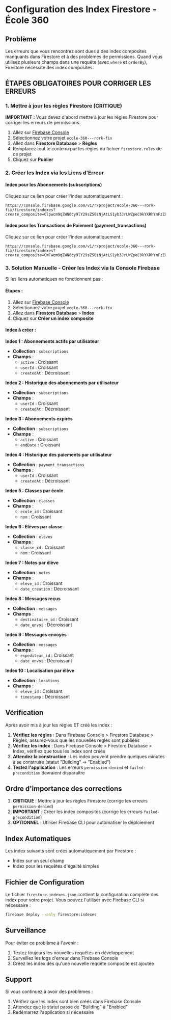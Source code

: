# Configuration des Index Firestore - École 360

## Problème
Les erreurs que vous rencontrez sont dues à des index composites manquants dans Firestore et à des problèmes de permissions. Quand vous utilisez plusieurs champs dans une requête (avec `where` et `orderBy`), Firestore nécessite des index composites.

## ÉTAPES OBLIGATOIRES POUR CORRIGER LES ERREURS

### 1. Mettre à jour les règles Firestore (CRITIQUE)

**IMPORTANT :** Vous devez d'abord mettre à jour les règles Firestore pour corriger les erreurs de permissions.

1. Allez sur [Firebase Console](https://console.firebase.google.com)
2. Sélectionnez votre projet `ecole-360---rork-fix`
3. Allez dans **Firestore Database** > **Règles**
4. Remplacez tout le contenu par les règles du fichier `firestore.rules` de ce projet
5. Cliquez sur **Publier**

### 2. Créer les Index via les Liens d'Erreur

#### Index pour les Abonnements (subscriptions)
Cliquez sur ce lien pour créer l'index automatiquement :
```
https://console.firebase.google.com/v1/r/project/ecole-360---rork-fix/firestore/indexes?create_composite=Clpwcm9qZWN0cy9lY29sZS0zNjAtLS1yb3JrLWZpeC9kYXRhYmFzZXMvKGRlZmF1bHQpL2NvbGxlY3Rpb25Hcm91cHMvc3Vic2NyaXB0aW9ucy9pbmRleGVzL18QARoKCgZhY3RpdmUQARoKCgZ1c2VySWQQARoNCgljcmVhdGVkQXQQAhoMCghfX25hbWVfXxAC
```

#### Index pour les Transactions de Paiement (payment_transactions)
Cliquez sur ce lien pour créer l'index automatiquement :
```
https://console.firebase.google.com/v1/r/project/ecole-360---rork-fix/firestore/indexes?create_composite=CmFwcm9qZWN0cy9lY29sZS0zNjAtLS1yb3JrLWZpeC9kYXRhYmFzZXMvKGRlZmF1bHQpL2NvbGxlY3Rpb25Hcm91cHMvcGF5bWVudF90cmFuc2FjdGlvbnMvaW5kZXhlcy9fEAEaCgoGdXNlcklkEAEaDQoJY3JlYXRlZEF0EAIaDAoIX19uYW1lX18QAg
```

### 3. Solution Manuelle - Créer les Index via la Console Firebase

Si les liens automatiques ne fonctionnent pas :

#### Étapes :
1. Allez sur [Firebase Console](https://console.firebase.google.com)
2. Sélectionnez votre projet `ecole-360---rork-fix`
3. Allez dans **Firestore Database** > **Index**
4. Cliquez sur **Créer un index composite**

#### Index à créer :

**Index 1 : Abonnements actifs par utilisateur**
- **Collection** : `subscriptions`
- **Champs** :
  - `active` : Croissant
  - `userId` : Croissant  
  - `createdAt` : Décroissant

**Index 2 : Historique des abonnements par utilisateur**
- **Collection** : `subscriptions`
- **Champs** :
  - `userId` : Croissant
  - `createdAt` : Décroissant

**Index 3 : Abonnements expirés**
- **Collection** : `subscriptions`
- **Champs** :
  - `active` : Croissant
  - `endDate` : Croissant

**Index 4 : Historique des paiements par utilisateur**
- **Collection** : `payment_transactions`
- **Champs** :
  - `userId` : Croissant
  - `createdAt` : Décroissant

**Index 5 : Classes par école**
- **Collection** : `classes`
- **Champs** :
  - `ecole_id` : Croissant
  - `nom` : Croissant

**Index 6 : Élèves par classe**
- **Collection** : `eleves`
- **Champs** :
  - `classe_id` : Croissant
  - `nom` : Croissant

**Index 7 : Notes par élève**
- **Collection** : `notes`
- **Champs** :
  - `eleve_id` : Croissant
  - `date_creation` : Décroissant

**Index 8 : Messages reçus**
- **Collection** : `messages`
- **Champs** :
  - `destinataire_id` : Croissant
  - `date_envoi` : Décroissant

**Index 9 : Messages envoyés**
- **Collection** : `messages`
- **Champs** :
  - `expediteur_id` : Croissant
  - `date_envoi` : Décroissant

**Index 10 : Localisation par élève**
- **Collection** : `locations`
- **Champs** :
  - `eleve_id` : Croissant
  - `timestamp` : Décroissant

## Vérification

Après avoir mis à jour les règles ET créé les index :

1. **Vérifiez les règles** : Dans Firebase Console > Firestore Database > Règles, assurez-vous que les nouvelles règles sont publiées
2. **Vérifiez les index** : Dans Firebase Console > Firestore Database > Index, vérifiez que tous les index sont créés
3. **Attendez la construction** : Les index peuvent prendre quelques minutes à se construire (statut "Building" → "Enabled")
4. **Testez l'application** : Les erreurs `permission-denied` et `failed-precondition` devraient disparaître

## Ordre d'importance des corrections

1. **CRITIQUE** : Mettre à jour les règles Firestore (corrige les erreurs `permission-denied`)
2. **IMPORTANT** : Créer les index composites (corrige les erreurs `failed-precondition`)
3. **OPTIONNEL** : Utiliser Firebase CLI pour automatiser le déploiement

## Index Automatiques

Les index suivants sont créés automatiquement par Firestore :
- Index sur un seul champ
- Index pour les requêtes d'égalité simples

## Fichier de Configuration

Le fichier `firestore.indexes.json` contient la configuration complète des index pour votre projet. Vous pouvez l'utiliser avec Firebase CLI si nécessaire :

```bash
firebase deploy --only firestore:indexes
```

## Surveillance

Pour éviter ce problème à l'avenir :
1. Testez toujours les nouvelles requêtes en développement
2. Surveillez les logs d'erreur dans Firebase Console
3. Créez les index dès qu'une nouvelle requête composite est ajoutée

## Support

Si vous continuez à avoir des problèmes :
1. Vérifiez que les index sont bien créés dans Firebase Console
2. Attendez que le statut passe de "Building" à "Enabled"
3. Redémarrez l'application si nécessaire